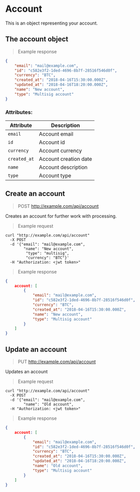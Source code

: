 # Account

This is an object representing your account. 

## The account object

> Example response

```json
{
    "email": "mail@example.com",
    "id": "c582e3f2-1ded-4696-8b7f-28516f546d0f",
    "currency": "BTC",
    "created_at": "2018-04-16T15:30:00.000Z",
    "updated_at": "2018-04-16T18:20:00.000Z",
    "name": "New account",
    "type": "Multisig account"
}
```
 
### Attributes:

Attribute | Description
--------- | -----------
`email` | Account email
`id`| Account id 
`currency` | Account currency
`created_at` | Account creation date
`name`| Account description
`type`| Account type



## Create an account

> POST http://example.com/api/account


Creates an account for further work with processing.

> Example request

```shell
curl "http://example.com/api/account"
  -X POST
  -d '{"email": "mail@example.com",
        "name": "New account",
         "type": "multisig",
         "currency": "BTC"}'
  -H "Authorization: <jwt token>"
```


> Example response

```json
{
    account: [
        {
            "email": "mail@example.com",
            "id": "c582e3f2-1ded-4696-8b7f-28516f546d0f",
            "currency": "BTC",
            "created_at": "2018-04-16T15:30:00.000Z",
            "name": "New account",
            "type": "Multisig account"
        }
    ]
}
```


## Update an account

> PUT http://example.com/api/account

Updates an account

> Example request

```shell
curl "http://example.com/api/account"
  -X POST
  -d '{"email": "mail@example.com",
        "name": "Old account",
  -H "Authorization: <jwt token>"
```


> Example response

```json
{
    account: [
        {
            "email": "mail@example.com",
            "id": "c582e3f2-1ded-4696-8b7f-28516f546d0f",
            "currency": "BTC",
            "created_at": "2018-04-16T15:30:00.000Z",
            "updated_at": "2018-04-16T18:20:00.000Z",
            "name": "Old account",
            "type": "Multisig account"
        }
    ]
}
```
